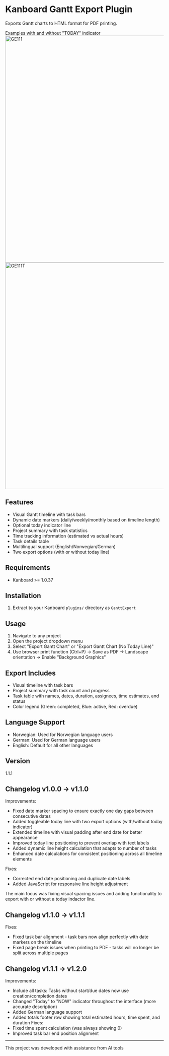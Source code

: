 # Kanboard Gantt Export Plugin

Exports Gantt charts to HTML format for PDF printing.

Examples with and without "TODAY" indicator
<img width="1280" height="720" alt="GE111" src="https://github.com/user-attachments/assets/caf3f3c2-e7b0-48b3-9c7d-24b607ffeb3b" />
<img width="1280" height="720" alt="GE111T" src="https://github.com/user-attachments/assets/d48498bd-7f07-44a3-9e1b-c2ed74d0db2f" />



## Features

- Visual Gantt timeline with task bars
- Dynamic date markers (daily/weekly/monthly based on timeline length)
- Optional today indicator line
- Project summary with task statistics
- Time tracking information (estimated vs actual hours)
- Task details table
- Multilingual support (English/Norwegian/German)
- Two export options (with or without today line)

## Requirements

- Kanboard >= 1.0.37

## Installation

1. Extract to your Kanboard `plugins/` directory as `GanttExport`

## Usage

1. Navigate to any project
2. Open the project dropdown menu
3. Select "Export Gantt Chart" or "Export Gantt Chart (No Today Line)"
4. Use browser print function (Ctrl+P) → Save as PDF → Landscape orientation → Enable "Background Graphics"

## Export Includes

- Visual timeline with task bars
- Project summary with task count and progress
- Task table with names, dates, duration, assignees, time estimates, and status
- Color legend (Green: completed, Blue: active, Red: overdue)

## Language Support

- Norwegian: Used for Norwegian language users
- German: Used for German language users
- English: Default for all other languages

## Version

1.1.1


## Changelog v1.0.0 → v1.1.0

  Improvements:
  - Fixed date marker spacing to ensure exactly one day gaps between consecutive dates
  - Added toggleable today line with two export options (with/without today indicator)
  - Extended timeline with visual padding after end date for better appearance
  - Improved today line positioning to prevent overlap with text labels
  - Added dynamic line height calculation that adapts to number of tasks
  - Enhanced date calculations for consistent positioning across all timeline elements

  Fixes:
  - Corrected end date positioning and duplicate date labels
  - Added JavaScript for responsive line height adjustment

  The main focus was fixing visual spacing issues and adding functionality to export with or without a today indactor line.


## Changelog v1.1.0 → v1.1.1

  Fixes:
  - Fixed task bar alignment - task bars now align perfectly with date markers on the timeline
  - Fixed page break issues when printing to PDF - tasks will no longer be split across multiple pages


## Changelog v1.1.1 → v1.2.0

  Improvements:
  - Include all tasks: Tasks without start/due dates now use creation/completion dates
  - Changed "Today" to "NOW" indicator throughout the interface (more accurate description)
  - Added German language support
  - Added totals footer row showing total estimated hours, time spent, and duration
  Fixes:
  - Fixed time spent calculation (was always showing 0)
  - Improved task bar end position alignment


---
  This project was developed with assistance from AI tools
